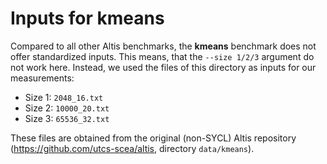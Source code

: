 # Inputs for kmeans

Compared to all other Altis benchmarks, the **kmeans** benchmark does not offer standardized inputs. This means, that the `--size 1/2/3` argument do not work here. Instead, we used the files of this directory as inputs for our measurements:

- Size 1: `2048_16.txt`
- Size 2: `10000_20.txt`
- Size 3: `65536_32.txt`

These files are obtained from the original (non-SYCL) Altis repository (https://github.com/utcs-scea/altis, directory `data/kmeans`).
